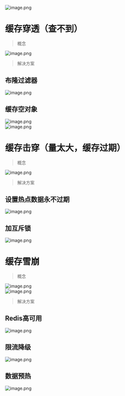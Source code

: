 ![image.png](https://cdn.nlark.com/yuque/0/2023/png/35204765/1681645194014-b332aa3b-68cf-437e-926a-e387f6328e80.png#averageHue=%23cdc8c0&clientId=ud99d36ba-8381-4&from=paste&height=147&id=u28d86f43&name=image.png&originHeight=147&originWidth=1320&originalType=binary&ratio=1&rotation=0&showTitle=false&size=158428&status=done&style=none&taskId=uaa3133d7-7296-4f52-963a-f92df8c17f5&title=&width=1320)
<a name="hyMMF"></a>
# 缓存穿透（查不到）
> 概念

![image.png](https://cdn.nlark.com/yuque/0/2023/png/35204765/1681645382040-bae18847-6223-4655-8a43-dadfb0b7fefc.png#averageHue=%23d4d0c8&clientId=ud99d36ba-8381-4&from=paste&height=119&id=u3af4773f&name=image.png&originHeight=119&originWidth=1361&originalType=binary&ratio=1&rotation=0&showTitle=false&size=158288&status=done&style=none&taskId=u3c51597d-a209-4404-825b-eb79c3689c9&title=&width=1361)
> 解决方案

<a name="QV2HK"></a>
## 布隆过滤器
![image.png](https://cdn.nlark.com/yuque/0/2023/png/35204765/1681645447355-17debcd9-5a64-4af4-8e40-9ba72115c21e.png#averageHue=%23f9f9f9&clientId=ud99d36ba-8381-4&from=paste&height=646&id=u6ca73737&name=image.png&originHeight=646&originWidth=1328&originalType=binary&ratio=1&rotation=0&showTitle=false&size=168615&status=done&style=none&taskId=uedc50e05-dc70-4fa6-bdbb-1f9bf10d3c7&title=&width=1328)
<a name="Mvpf2"></a>
## 缓存空对象
![image.png](https://cdn.nlark.com/yuque/0/2023/png/35204765/1681645490791-130aac09-5774-46bd-9a40-0d8ad0ec0d56.png#averageHue=%23fbfbfb&clientId=ud99d36ba-8381-4&from=paste&height=666&id=ufede6bde&name=image.png&originHeight=666&originWidth=1362&originalType=binary&ratio=1&rotation=0&showTitle=false&size=155504&status=done&style=none&taskId=u1a9f544e-d5bd-4e00-9fcc-b9aab15bb4b&title=&width=1362)<br />![image.png](https://cdn.nlark.com/yuque/0/2023/png/35204765/1681645510107-bd18f3bc-a805-45e7-bd36-4fca64c15f3d.png#averageHue=%23cbc4bc&clientId=ud99d36ba-8381-4&from=paste&height=202&id=ufe99773b&name=image.png&originHeight=202&originWidth=1347&originalType=binary&ratio=1&rotation=0&showTitle=false&size=157530&status=done&style=none&taskId=u67354b26-70ad-4ff7-9408-deffd8eb36a&title=&width=1347)
<a name="oLsOz"></a>
# 缓存击穿（量太大，缓存过期）
> 概念

![image.png](https://cdn.nlark.com/yuque/0/2023/png/35204765/1681645530716-fb3279cf-f646-4ea3-bc4f-49edbf3684de.png#averageHue=%23cfcbc3&clientId=ud99d36ba-8381-4&from=paste&height=180&id=u5ba72085&name=image.png&originHeight=180&originWidth=1334&originalType=binary&ratio=1&rotation=0&showTitle=false&size=188343&status=done&style=none&taskId=u06ec9ef2-0578-4f1f-8f2e-28fbd95159c&title=&width=1334)
> 解决方案

<a name="XZY3W"></a>
## 设置热点数据永不过期
![image.png](https://cdn.nlark.com/yuque/0/2023/png/35204765/1681645654419-352efd9b-47b7-4fbd-8a0e-31a8ca3090b8.png#averageHue=%23d9ddda&clientId=ud99d36ba-8381-4&from=paste&height=49&id=u70ec868a&name=image.png&originHeight=49&originWidth=840&originalType=binary&ratio=1&rotation=0&showTitle=false&size=39098&status=done&style=none&taskId=u65bf6932-37dc-47d1-8965-a2c49e092ce&title=&width=840)
<a name="jl5dF"></a>
## 加互斥锁
![image.png](https://cdn.nlark.com/yuque/0/2023/png/35204765/1681645665838-bfe60a79-1ecd-403c-928a-248d2b961316.png#averageHue=%23e7e8e2&clientId=ud99d36ba-8381-4&from=paste&height=77&id=u9a4fd511&name=image.png&originHeight=77&originWidth=1333&originalType=binary&ratio=1&rotation=0&showTitle=false&size=124326&status=done&style=none&taskId=ube681557-d9de-48f8-b17a-c14282c0781&title=&width=1333)
<a name="MjvLP"></a>
# 缓存雪崩
> 概念

![image.png](https://cdn.nlark.com/yuque/0/2023/png/35204765/1681645785483-4c472246-b1bd-4d6d-ac10-e40791937b02.png#averageHue=%23cec9c0&clientId=ud99d36ba-8381-4&from=paste&height=208&id=uaa91ef9f&name=image.png&originHeight=208&originWidth=1378&originalType=binary&ratio=1&rotation=0&showTitle=false&size=198868&status=done&style=none&taskId=u40d2ed16-4f0b-47fe-b6d6-e217bb59240&title=&width=1378)<br />![image.png](https://cdn.nlark.com/yuque/0/2023/png/35204765/1681645844220-cb7c88a1-f543-40b9-b5b6-7ce9f3c6d6ba.png#averageHue=%23f1f0ec&clientId=ud99d36ba-8381-4&from=paste&height=573&id=ubd5a9040&name=image.png&originHeight=573&originWidth=932&originalType=binary&ratio=1&rotation=0&showTitle=false&size=179884&status=done&style=none&taskId=u2744aa76-112a-4ab6-b193-7a41d7b95bc&title=&width=932)
> 解决方案

<a name="RqVKu"></a>
## Redis高可用
![image.png](https://cdn.nlark.com/yuque/0/2023/png/35204765/1681645908911-f5fab79e-56ec-4197-b2c9-f4208c57a807.png#averageHue=%23f8f7f7&clientId=ud99d36ba-8381-4&from=paste&height=99&id=u9e931b21&name=image.png&originHeight=99&originWidth=1345&originalType=binary&ratio=1&rotation=0&showTitle=false&size=69597&status=done&style=none&taskId=u6c99d1de-826c-46fd-acec-9e47fe65505&title=&width=1345)
<a name="TmfVJ"></a>
## 限流降级
![image.png](https://cdn.nlark.com/yuque/0/2023/png/35204765/1681645919535-46b801d4-5de1-4643-b7e9-38e444d4236c.png#averageHue=%23d7d4ce&clientId=ud99d36ba-8381-4&from=paste&height=83&id=ud36885a5&name=image.png&originHeight=83&originWidth=1311&originalType=binary&ratio=1&rotation=0&showTitle=false&size=95934&status=done&style=none&taskId=u6017a670-f141-4b29-8beb-f3b752f8820&title=&width=1311)
<a name="UtkLK"></a>
## 数据预热
![image.png](https://cdn.nlark.com/yuque/0/2023/png/35204765/1681645925864-790bb662-9870-4f8d-a8bf-b8ce2747189e.png#averageHue=%23e6e7e2&clientId=ud99d36ba-8381-4&from=paste&height=75&id=u26e177f9&name=image.png&originHeight=75&originWidth=1321&originalType=binary&ratio=1&rotation=0&showTitle=false&size=136501&status=done&style=none&taskId=ueb0e678a-b051-4ab0-bba4-9e56773da4f&title=&width=1321)
